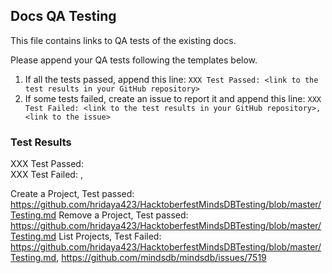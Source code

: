 ## Docs QA Testing

This file contains links to QA tests of the existing docs.

Please append your QA tests following the templates below.

1. If all the tests passed, append this line: `XXX Test Passed: <link to the test results in your GitHub repository>`
2. If some tests failed, create an issue to report it and append this line: `XXX Test Failed: <link to the test results in your GitHub repository>, <link to the issue>`

### Test Results

XXX Test Passed: <link to the test results in your GitHub repository>
</br>
XXX Test Failed: <link to the test results in your GitHub repository>, <link to the issue>
</br>

Create a Project, Test passed: https://github.com/hridaya423/HacktoberfestMindsDBTesting/blob/master/Testing.md
Remove a Project, Test passed: https://github.com/hridaya423/HacktoberfestMindsDBTesting/blob/master/Testing.md
List Projects, Test Failed: https://github.com/hridaya423/HacktoberfestMindsDBTesting/blob/master/Testing.md, https://github.com/mindsdb/mindsdb/issues/7519
